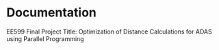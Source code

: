 # Documentation
EE599 Final Project Title: Optimization of Distance Calculations for ADAS using Parallel Programming

